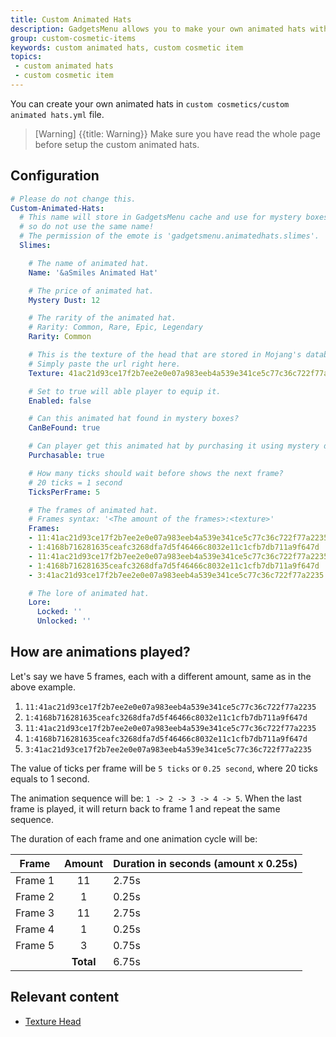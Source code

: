 ```yaml
---
title: Custom Animated Hats
description: GadgetsMenu allows you to make your own animated hats with any number of player head frames.
group: custom-cosmetic-items
keywords: custom animated hats, custom cosmetic item
topics:
 - custom animated hats
 - custom cosmetic item
---
```


You can create your own animated hats in `custom cosmetics/custom animated hats.yml` file.

>[Warning] {{title: Warning}} Make sure you have read the whole page before setup the custom animated hats.

## Configuration
```yaml
# Please do not change this.
Custom-Animated-Hats:
  # This name will store in GadgetsMenu cache and use for mystery boxes, 
  # so do not use the same name!
  # The permission of the emote is 'gadgetsmenu.animatedhats.slimes'.
  Slimes:

    # The name of animated hat.
    Name: '&aSmiles Animated Hat'

    # The price of animated hat.
    Mystery Dust: 12

    # The rarity of the animated hat.
    # Rarity: Common, Rare, Epic, Legendary
    Rarity: Common 

    # This is the texture of the head that are stored in Mojang's database.
    # Simply paste the url right here.
    Texture: 41ac21d93ce17f2b7ee2e0e07a983eeb4a539e341ce5c77c36c722f77a2235

    # Set to true will able player to equip it.
    Enabled: false

    # Can this animated hat found in mystery boxes?
    CanBeFound: true

    # Can player get this animated hat by purchasing it using mystery dust?
    Purchasable: true

    # How many ticks should wait before shows the next frame?
    # 20 ticks = 1 second
    TicksPerFrame: 5

    # The frames of animated hat.
    # Frames syntax: '<The amount of the frames>:<texture>'
    Frames:
    - 11:41ac21d93ce17f2b7ee2e0e07a983eeb4a539e341ce5c77c36c722f77a2235
    - 1:4168b716281635ceafc3268dfa7d5f46466c8032e11c1cfb7db711a9f647d
    - 11:41ac21d93ce17f2b7ee2e0e07a983eeb4a539e341ce5c77c36c722f77a2235
    - 1:4168b716281635ceafc3268dfa7d5f46466c8032e11c1cfb7db711a9f647d
    - 3:41ac21d93ce17f2b7ee2e0e07a983eeb4a539e341ce5c77c36c722f77a2235

    # The lore of animated hat.
    Lore: 
      Locked: ''
      Unlocked: ''
```

## How are animations played?

Let's say we have 5 frames, each with a different amount, same as in the above example.
 1. `11:41ac21d93ce17f2b7ee2e0e07a983eeb4a539e341ce5c77c36c722f77a2235`
 2. `1:4168b716281635ceafc3268dfa7d5f46466c8032e11c1cfb7db711a9f647d`
 3. `11:41ac21d93ce17f2b7ee2e0e07a983eeb4a539e341ce5c77c36c722f77a2235`
 4. `1:4168b716281635ceafc3268dfa7d5f46466c8032e11c1cfb7db711a9f647d`
 5. `3:41ac21d93ce17f2b7ee2e0e07a983eeb4a539e341ce5c77c36c722f77a2235`

The value of ticks per frame will be `5 ticks` or `0.25 second`, where 20 ticks equals to 1 second.

The animation sequence will be: `1 -> 2 -> 3 -> 4 -> 5`. When the last frame is played, it will return back to frame 1 and repeat the same sequence.

The duration of each frame and one animation cycle will be:
<div class="md-table-max-content md-table-no-bg-color">

| Frame | Amount | Duration in seconds (amount x 0.25s) |
| ----- |:------:| ------------------- |
| Frame 1 | 11 | 2.75s |
| Frame 2 | 1 | 0.25s |
| Frame 3 | 11 | 2.75s |
| Frame 4 | 1 | 0.25s |
| Frame 5 | 3 | 0.75s |
| | **Total** | 6.75s |
</div>

## Relevant content
<div class="md-relevant-content">

- [Texture Head](../wiki/others/texture-head)
</div>
